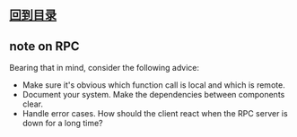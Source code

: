 <!--
 * @Author: 27
 * @LastEditors: 27
 * @Date: 2020-01-20 10:59:03
 * @LastEditTime: 2020-03-21 17:20:16
 * @FilePath: /Coding-Daily/content/RabbitMQ/remote_producer_call_rpc.md
 * @description: type some description
 -->
[回到目录](../../README.md)
---

## note on RPC
Bearing that in mind, consider the following advice:
- Make sure it's obvious which function call is local and which is remote.
- Document your system. Make the dependencies between components clear.
- Handle error cases. How should the client react when the RPC server is down for a long time?

